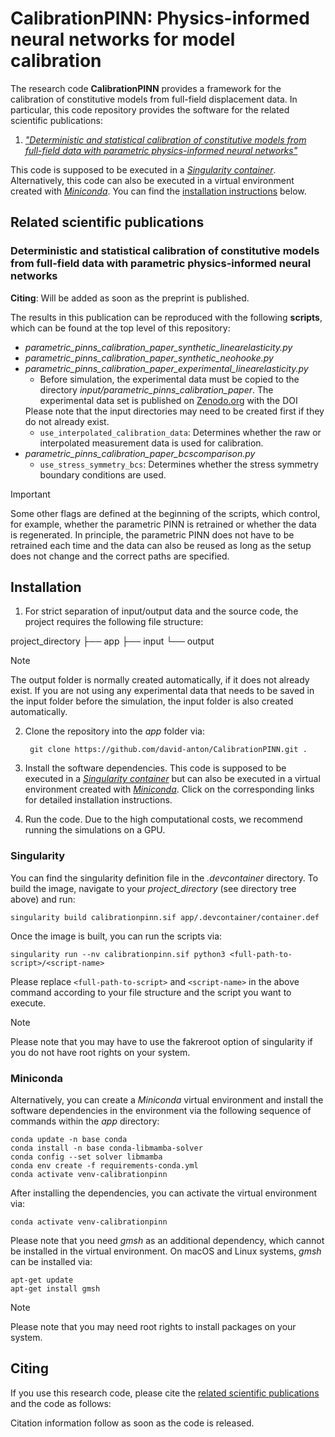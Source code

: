 # **CalibrationPINN**: Physics-informed neural networks for model calibration

<!-- [![DOI](https://zenodo.org/badge/DOI/10.5281/zenodo.6913329.svg)](https://doi.org/10.5281/zenodo.6913329) -->

The research code **CalibrationPINN** provides a framework for the calibration of constitutive models from full-field displacement data. In particular, this code repository provides the software for the related scientific publications:

1. [*"Deterministic and statistical calibration of constitutive models from full-field data with parametric physics-informed neural networks"*](#deterministic-and-statistical-calibration-of-constitutive-models-from-full-field-data-with-parametric-physics-informed-neural-networks)

This code is supposed to be executed in a [*Singularity container*](https://sylabs.io). Alternatively, this code can also be executed in a virtual environment created with [*Miniconda*](https://docs.anaconda.com/free/miniconda/index.html). You can find the [installation instructions](#installation) below.



## Related scientific publications


### Deterministic and statistical calibration of constitutive models from full-field data with parametric physics-informed neural networks

<!-- The [full paper]() is available open source. -->

**Citing**:
Will be added as soon as the preprint is published.
<!-- @article{anton2024calibrationWithParametricPINNs,
    title={Deterministic and statistical calibration of constitutive models from full-field data with parametric physics-informed neural networks},
    author={Anton, David and Tröger, Jendrik-Alexander and Wessels, Henning and Römer, Ulrich and Henkes, Alexander and Hartmann, Stefan},
    year={2024},
    journal={arXiv preprint},
    volume={},
    number={}
    pages={},
    publisher={},
    doi={}
} -->

The results in this publication can be reproduced with the following **scripts**, which can be found at the top level of this repository:
- *parametric_pinns_calibration_paper_synthetic_linearelasticity.py* 
- *parametric_pinns_calibration_paper_synthetic_neohooke.py*
- *parametric_pinns_calibration_paper_experimental_linearelasticity.py*
    -   Before simulation, the experimental data must be copied to the directory *input/parametric_pinns_calibration_paper*. The experimental data set is published on [Zenodo.org](https://zenodo.org) with the DOI 
    <!-- Add DOI --> Please note that the input directories may need to be created first if they do not already exist.
    -   `use_interpolated_calibration_data`: Determines whether the raw or interpolated measurement data is used for calibration.
- *parametric_pinns_calibration_paper_bcscomparison.py*
    -   `use_stress_symmetry_bcs`: Determines whether the stress symmetry boundary conditions are used.

> [!IMPORTANT]
> Some other flags are defined at the beginning of the scripts, which control, for example, whether the parametric PINN is retrained or whether the data is regenerated. In principle, the parametric PINN does not have to be retrained each time and the data can also be reused as long as the setup does not change and the correct paths are specified.



## Installation


1. For strict separation of input/output data and the source code, the project requires the following file structure:

project_directory
├── app
├── input
└── output

> [!NOTE]
> The output folder is normally created automatically, if it does not already exist. If you are not using any experimental data that needs to be saved in the input folder before the simulation, the input folder is also created automatically.

2. Clone the repository into the *app* folder via:

        git clone https://github.com/david-anton/CalibrationPINN.git .

3. Install the software dependencies. This code is supposed to be executed in a [*Singularity container*](#singularity) but can also be executed in a virtual environment created with [*Miniconda*](#miniconda). Click on the corresponding links for detailed installation instructions.

4. Run the code. Due to the high computational costs, we recommend running the simulations on a GPU.


### Singularity
You can find the singularity definition file in the *.devcontainer* directory. To build the image, navigate to your *project_directory* (see directory tree above) and run:

    singularity build calibrationpinn.sif app/.devcontainer/container.def

Once the image is built, you can run the scripts via:

    singularity run --nv calibrationpinn.sif python3 <full-path-to-script>/<script-name>

Please replace `<full-path-to-script>` and `<script-name>` in the above command according to your file structure and the script you want to execute.

> [!NOTE]
> Please note that you may have to use the fakreroot option of singularity if you do not have root rights on your system.


### Miniconda
Alternatively, you can create a *Miniconda* virtual environment and install the software dependencies in the environment via the following sequence of commands within the *app* directory:

    conda update -n base conda
    conda install -n base conda-libmamba-solver
    conda config --set solver libmamba
    conda env create -f requirements-conda.yml
    conda activate venv-calibrationpinn

After installing the dependencies, you can activate the virtual environment via:

    conda activate venv-calibrationpinn

Please note that you need *gmsh* as an additional dependency, which cannot be installed in the virtual environment. On macOS and Linux systems, *gmsh* can be installed via:

    apt-get update
    apt-get install gmsh

> [!NOTE]
> Please note that you may need root rights to install packages on your system.

## Citing
If you use this research code, please cite the [related scientific publications](#related-scientic-publications) and the code as follows:

Citation information follow as soon as the code is released.
<!-- @article{anton2024calibrationWithParametricPINNs,
    title={Deterministic and statistical calibration of constitutive models from full-field data with parametric physics-informed neural networks},
    author={Anton, David and Tröger, Jendrik-Alexander and Wessels, Henning and Römer, Ulrich and Henkes, Alexander and Hartmann, Stefan},
    year={2024},
    journal={arXiv preprint},
    volume={},
    number={}
    pages={},
    publisher={},
    doi={}
} -->